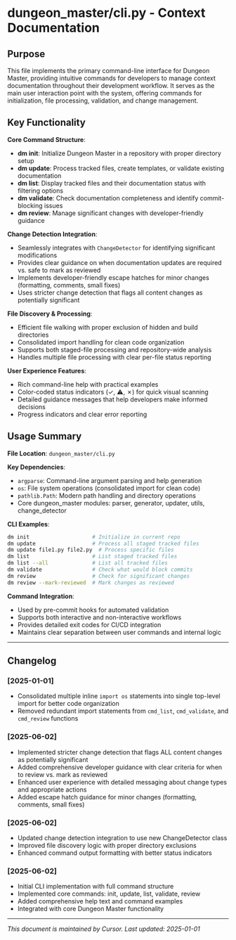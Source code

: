 # dungeon_master/cli.py - Context Documentation

## Purpose

This file implements the primary command-line interface for Dungeon Master, providing intuitive commands for developers to manage context documentation throughout their development workflow. It serves as the main user interaction point with the system, offering commands for initialization, file processing, validation, and change management.

## Key Functionality

**Core Command Structure**:

- **dm init**: Initialize Dungeon Master in a repository with proper directory setup
- **dm update**: Process tracked files, create templates, or validate existing documentation
- **dm list**: Display tracked files and their documentation status with filtering options
- **dm validate**: Check documentation completeness and identify commit-blocking issues
- **dm review**: Manage significant changes with developer-friendly guidance

**Change Detection Integration**:

- Seamlessly integrates with `ChangeDetector` for identifying significant modifications
- Provides clear guidance on when documentation updates are required vs. safe to mark as reviewed
- Implements developer-friendly escape hatches for minor changes (formatting, comments, small fixes)
- Uses stricter change detection that flags all content changes as potentially significant

**File Discovery & Processing**:

- Efficient file walking with proper exclusion of hidden and build directories
- Consolidated import handling for clean code organization
- Supports both staged-file processing and repository-wide analysis
- Handles multiple file processing with clear per-file status reporting

**User Experience Features**:

- Rich command-line help with practical examples
- Color-coded status indicators (✓, ⚠️, ✗) for quick visual scanning
- Detailed guidance messages that help developers make informed decisions
- Progress indicators and clear error reporting

## Usage Summary

**File Location**: `dungeon_master/cli.py`

**Key Dependencies**:

- `argparse`: Command-line argument parsing and help generation
- `os`: File system operations (consolidated import for clean code)
- `pathlib.Path`: Modern path handling and directory operations
- Core dungeon_master modules: parser, generator, updater, utils, change_detector

**CLI Examples**:

```bash
dm init                    # Initialize in current repo
dm update                  # Process all staged tracked files
dm update file1.py file2.py  # Process specific files
dm list                    # List staged tracked files
dm list --all              # List all tracked files
dm validate                # Check what would block commits
dm review                  # Check for significant changes
dm review --mark-reviewed  # Mark changes as reviewed
```

**Command Integration**:

- Used by pre-commit hooks for automated validation
- Supports both interactive and non-interactive workflows
- Provides detailed exit codes for CI/CD integration
- Maintains clear separation between user commands and internal logic

---

## Changelog

### [2025-01-01]

- Consolidated multiple inline `import os` statements into single top-level import for better code organization
- Removed redundant import statements from `cmd_list`, `cmd_validate`, and `cmd_review` functions

### [2025-06-02]

- Implemented stricter change detection that flags ALL content changes as potentially significant
- Added comprehensive developer guidance with clear criteria for when to review vs. mark as reviewed
- Enhanced user experience with detailed messaging about change types and appropriate actions
- Added escape hatch guidance for minor changes (formatting, comments, small fixes)

### [2025-06-02]

- Updated change detection integration to use new ChangeDetector class
- Improved file discovery logic with proper directory exclusions
- Enhanced command output formatting with better status indicators

### [2025-06-02]

- Initial CLI implementation with full command structure
- Implemented core commands: init, update, list, validate, review
- Added comprehensive help text and command examples
- Integrated with core Dungeon Master functionality

---

_This document is maintained by Cursor. Last updated: 2025-01-01_
